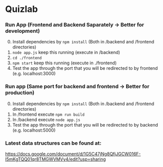 # Quizlab

### Run App (Frontend and Backend Saparately -> Better for development)

0. Install dependencies by `npm install` (Both in /backend and /frontend directories)
1. `node app.js` keep this running (execute in /backend)
2. `cd ./frontend`
3. `npm start` keep this running (execute in ./frontend)
4. Test the app through the port that you will be redirected to by frontend (e.g. localhost:3000)


### Run app (Same port for backend and frontend -> Better for production)

0. Install dependencies by `npm install` (Both in /backend and /frontend directories)
1. In /frontend execute `npm run build`
2. In /backend execute `node app.js`
3.  Test the app through the port that you will be redirected to by backend (e.g. localhost:5000)

### Latest data structures can be found at:

https://docs.google.com/document/d/1G5C47jNg8QfjJGCW016F-I5mKgTQQ01qr8TMGWVMVy4/edit?usp=sharing
